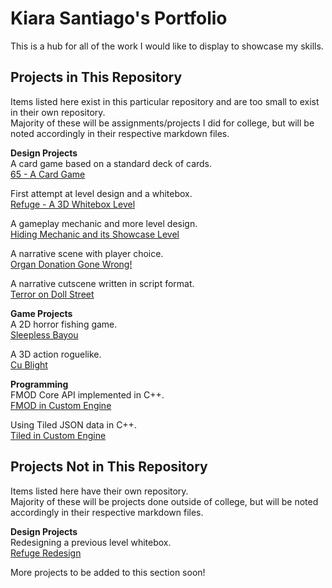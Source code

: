 # Kiara Santiago's Portfolio

This is a hub for all of the work I would like to display to showcase my skills.  

## Projects in This Repository
Items listed here exist in this particular repository and are too small to exist in their own repository.  
Majority of these will be assignments/projects I did for college, but will be noted accordingly in their respective markdown files.  

**Design Projects**  
A card game based on a standard deck of cards.  
[65 - A Card Game](https://github.com/ksanti6/portfolio/blob/main/DESIGN/Designing_A_Card_Game/65_Game_Rules.md)   

First attempt at level design and a whitebox.  
[Refuge - A 3D Whitebox Level](https://github.com/ksanti6/portfolio/blob/main/DESIGN/Designing_A_3D_Whitebox_Level/Refuge_3D_Whitebox_Level.md)  

A gameplay mechanic and more level design.  
[Hiding Mechanic and its Showcase Level](https://github.com/ksanti6/portfolio/blob/main/DESIGN/Gameplay_Mechanic_In_Showcase_Level/Hiding_Mechanic_and_Level.md)  

A narrative scene with player choice.  
[Organ Donation Gone Wrong!](https://github.com/ksanti6/portfolio/blob/main/DESIGN/Narrative_Anubis_Scene/Anubis_Scene.md)  

A narrative cutscene written in script format.  
[Terror on Doll Street](https://github.com/ksanti6/portfolio/blob/main/DESIGN/Narrative_Doll_Scene/Doll_Scene.md)  

**Game Projects**  
A 2D horror fishing game.  
[Sleepless Bayou](https://github.com/ksanti6/portfolio/blob/main/GAMES/Sleepless_Bayou/Sleepless_Bayou.md)  

A 3D action roguelike.  
[Cu Blight](https://github.com/ksanti6/portfolio/blob/main/GAMES/CuBlight/CuBlight.md)  

**Programming**  
FMOD Core API implemented in C++.  
[FMOD in Custom Engine](https://github.com/ksanti6/portfolio/blob/main/PROGRAMMING/FMOD_in_Custom_Engine/FMOD_in_Custom_Engine.md)  

Using Tiled JSON data in C++.  
[Tiled in Custom Engine](https://github.com/ksanti6/portfolio/blob/main/PROGRAMMING/Tiled_in_Custom_Engine/Tiled_in_Custom_Engine.md)  


## Projects Not in This Repository
Items listed here have their own repository.  
Majority of these will be projects done outside of college, but will be noted accordingly in their respective markdown files.  

**Design Projects**  
Redesigning a previous level whitebox.  
[Refuge Redesign](https://github.com/ksanti6/Refuge_Redo)  

More projects to be added to this section soon!